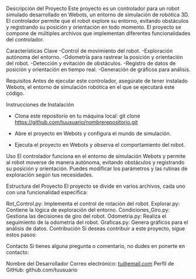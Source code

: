 Descripción del Proyecto
Este proyecto es un controlador para un robot simulado desarrollado en Webots, un entorno de simulación de robótica 3D. El controlador permite que el robot explore su entorno, evitando obstáculos y registrando su posición y orientación en todo momento. El proyecto se compone de múltiples archivos que implementan diferentes funcionalidades del controlador.

Características Clave
-Control de movimiento del robot.
-Exploración autónoma del entorno.
-Odometría para rastrear la posición y orientación del robot.
-Detección y evitación de obstáculos.
-Registro de datos de posición y orientación en tiempo real.
-Generación de gráficos para análisis.

Requisitos
Antes de ejecutar este controlador, asegúrate de tener instalado Webots, el entorno de simulación robótica en el que se ejecutará este código.

Instrucciones de Instalación
- Clona este repositorio en tu máquina local:
git clone https://github.com/tuusuario/nombrerepositorio.git
- Abre el proyecto en Webots y configura el mundo de simulación.

- Ejecuta el proyecto en Webots y observa el comportamiento del robot.

Uso
El controlador funciona en el entorno de simulación Webots y permite al robot moverse de manera autónoma, evitando obstáculos y registrando su posición y orientación. Puedes modificar los parámetros y las rutinas de exploración según tus necesidades.

Estructura del Proyecto
El proyecto se divide en varios archivos, cada uno con una funcionalidad específica:

Rot_Control.py: Implementa el control de rotación del robot.
Explorar.py: Contiene la lógica de exploración del entorno.
Condiciones_Giro.py: Gestiona las decisiones de giro del robot.
Odometria.py: Realiza el seguimiento de la odometría del robot.
Graficas.py: Genera gráficos para el análisis de datos.
Contribución
Si deseas contribuir a este proyecto, sigue estos pasos:


Contacto
Si tienes alguna pregunta o comentario, no dudes en ponerte en contacto:

Nombre del Desarrollador
Correo electrónico: tu@email.com
Perfil de GitHub: github.com/tuusuario
